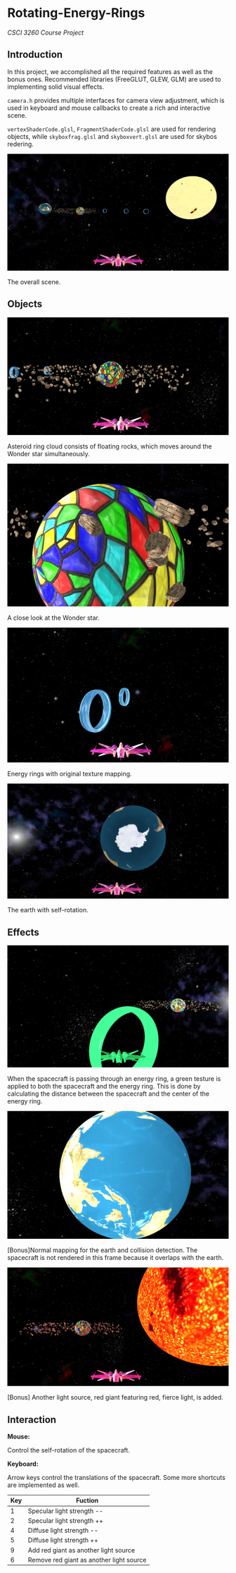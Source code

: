 # Rotating-Energy-Rings

*CSCI 3260 Course Project*





## Introduction

In this project, we accomplished all the required features as well as the bonus ones. Recommended libraries (FreeGLUT, GLEW, GLM) are used to implementing solid visual effects.



`camera.h` provides multiple interfaces for camera view adjustment, which is used in keyboard and mouse callbacks to create a rich and interactive scene.



`vertexShaderCode.glsl`, `FragmentShaderCode.glsl` are used for rendering objects, while `skyboxfrag.glsl` and `skyboxvert.glsl` are used for skybos redering.



![full](Screenshots/full.PNG)

The overall scene.



## Objects

![](Screenshots/rock.PNG)

Asteroid ring cloud consists of floating rocks, which moves around the Wonder star simultaneously.



![](Screenshots/wonder.PNG)

A close look at the Wonder star.



![ring](Screenshots/ring.PNG)

Energy rings with original texture mapping.



![earth](Screenshots/earth.PNG)

The earth with self-rotation.



## Effects

![pass](Screenshots/pass.PNG)

When the spacecraft is passing through an energy ring, a green testure is applied to both the spacecraft and the energy ring. This is done by calculating the distance between the spacecraft and the center of the energy ring.



![normalmapping](Screenshots/normalmapping.PNG)

[Bonus]Normal mapping for the earth and collision detection. The spacecraft is not rendered in this frame because it overlaps with the earth.



![newlight](Screenshots/newlight.PNG)

[Bonus] Another light source, red giant featuring red, fierce light, is added.



## Interaction

**Mouse:** 

Control the self-rotation of the spacecraft.

**Keyboard:** 

Arrow keys control the translations of the spacecraft. Some more shortcuts are implemented as well.

| Key  | Fuction                                  |
| ---- | ---------------------------------------- |
| 1    | Specular light strength --               |
| 2    | Specular light strength ++               |
| 4    | Diffuse light strength --                |
| 5    | Diffuse light strength ++                |
| 9    | Add red giant as another light source    |
| 6    | Remove red giant as another light source |







